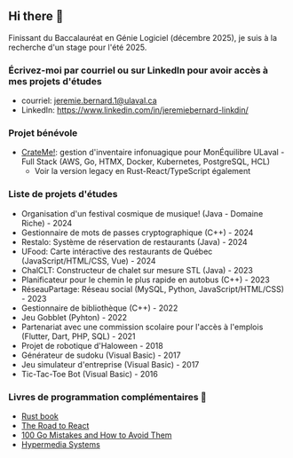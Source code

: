 ## Hi there 👋
Finissant du Baccalauréat en Génie Logiciel (décembre 2025), je suis à la recherche d'un stage pour l'été 2025.
### Écrivez-moi par courriel ou sur LinkedIn pour avoir accès à mes projets d'études
- courriel: jeremie.bernard.1@ulaval.ca
- LinkedIn: https://www.linkedin.com/in/jeremiebernard-linkdin/

### Projet bénévole
- [CrateMe!](https://github.com/CrateME-UL): gestion d'inventaire infonuagique pour MonÉquilibre ULaval - Full Stack (AWS, Go, HTMX, Docker, Kubernetes, PostgreSQL, HCL)
  - Voir la version legacy en Rust-React/TypeScript également

### Liste de projets d'études
- Organisation d'un festival cosmique de musique! (Java - Domaine Riche) - 2024
- Gestionnaire de mots de passes cryptographique (C++) - 2024
- Restalo: Système de réservation de restaurants (Java) - 2024
- UFood: Carte intéractive des restaurants de Québec (JavaScript/HTML/CSS, Vue) - 2024
- ChalCLT: Constructeur de chalet sur mesure STL (Java) - 2023
- Planificateur pour le chemin le plus rapide en autobus (C++) - 2023
- RéseauPartage: Réseau social (MySQL, Python, JavaScript/HTML/CSS) - 2023
- Gestionnaire de bibliothèque (C++) - 2022
- Jeu Gobblet (Pyhton) - 2022
- Partenariat avec une commission scolaire pour l'accès à l'emplois (Flutter, Dart, PHP, SQL) - 2021
- Projet de robotique d'Haloween - 2018
- Générateur de sudoku (Visual Basic) - 2017
- Jeu simulateur d'entreprise (Visual Basic) - 2017
- Tic-Tac-Toe Bot (Visual Basic) - 2016

### Livres de programmation complémentaires 📖
- [Rust book](https://doc.rust-lang.org/book/)
- [The Road to React](https://www.roadtoreact.com/)
- [100 Go Mistakes and How to Avoid Them](https://www.manning.com/books/100-go-mistakes-and-how-to-avoid-them)
- [Hypermedia Systems](https://hypermedia.systems/book/contents/)



<!--
**JayBernard01/JayBernard01** is a ✨ _special_ ✨ repository because its `README.md` (this file) appears on your GitHub profile.

Here are some ideas to get you started:

- 🔭 I’m currently working on ...
- 🌱 I’m currently learning ...
- 👯 I’m looking to collaborate on ...
- 🤔 I’m looking for help with ...
- 💬 Ask me about ...
- 📫 How to reach me: ...
- 😄 Pronouns: ...
- ⚡ Fun fact: ...
-->
